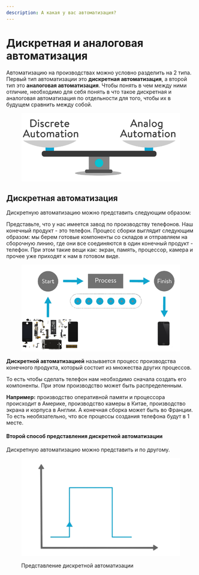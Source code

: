 ```yaml
---
description: А какая у вас автоматизация?
---
```


# Дискретная и аналоговая автоматизация

Автоматизацию на производствах можно условно разделить на 2 типа. Первый тип автоматизации это **дискретная автоматизация**, а второй тип это **аналоговая автоматизация**. Чтобы понять в чем между ними отличие, необходимо для себя понять в что такое дискретная и аналоговая автоматизация по отдельности для того, чтобы их в будущем сравнить между собой.&#x20;

<figure><img src="../../../.gitbook/assets/IA_discrete_and_analog_automation" alt=""><figcaption></figcaption></figure>

## Дискретная автоматизация <a href="#discrete-automation" id="discrete-automation"></a>

Дискретную автоматизацию можно представить следующим образом:

Представьте, что у нас имеется завод по производству телефонов. Наш конечный продукт - это телефон. Процесс сборки выглядит следующим образом: мы берем готовые компоненты со складов и отправляем на сборочную линию, где они все соединяются в один конечный продукт - телефон. При этом такие вещи как: экран, память, процессор, камера и прочее уже приходят к нам в готовом виде.

<figure><img src="../../../.gitbook/assets/IA_discrete_automation_process" alt=""><figcaption></figcaption></figure>

**Дискретной автоматизацией** называется процесс производства конечного продукта, который состоит из множества других процессов.&#x20;

То есть чтобы сделать телефон нам необходимо сначала создать его компоненты. При этом производство может быть распределенным.&#x20;

**Например:** производство оперативной памяти и процессора происходит в Америке, производство камеры в Китае, производство экрана и корпуса в Англии. А конечная сборка может быть во Франции. То есть необязательно, что все процессы создания телефона будут в 1 месте.&#x20;

#### Второй способ представления дискретной автоматизации <a href="#discrete-automation-second" id="discrete-automation-second"></a>

Дискретную автоматизацию можно представить и по другому.&#x20;

<figure><img src="../../../.gitbook/assets/IA_discrete_automation" alt=""><figcaption><p>Представление дискретной автоматизации</p></figcaption></figure>
